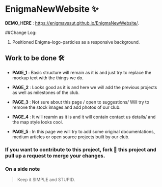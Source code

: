 # EnigmaNewWebsite   :sparkles:

**DEMO_HERE** : https://enigmavssut.github.io/EnigmaNewWebsite/.

##Change Log:
1. Positioned Enigma-logo-particles as a responsive background. 

## Work to be done :hammer_and_wrench:

- **PAGE_1** : Basic structure will remain as it is and
just try to replace the mockup text with the things we do.

- **PAGE_2** : Looks good as it is and here we will
add the previous projects as well as milestones of the club.

- **PAGE_3** : Not sure about this page / 
open to suggestions/ Will try to remove the stock images
and add photos of our club.

- **PAGE_4** : It will reamin as it is and it will contain
contact us details/ and the map style looks cool.

- **PAGE_5** : In this page we will try to add some original
documentations, medium articles or open source projects built 
by our club.


### If you want to contribute to this project, fork :fork_and_knife: this project and pull up a request to merge your changes.

### On a side note
>Keep it SIMPLE and STUPID.
